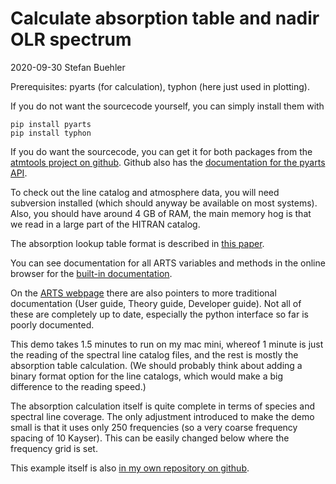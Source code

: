 # Calculate absorption table and nadir OLR spectrum

2020-09-30 Stefan Buehler

Prerequisites: pyarts (for calculation), typhon (here just used in plotting). 

If you do not want the sourcecode yourself, you can simply install them with

    pip install pyarts
    pip install typhon

If you do want the sourcecode, you can get it for both packages from the [atmtools project on github](https://github.com/atmtools). Github also has the [documentation for the pyarts API](https://atmtools.github.io/pyarts-docs-master/). 
    
To check out the line catalog and atmosphere data, you will need subversion installed (which should anyway be available on most systems). Also, you should have around 4 GB of RAM, the main memory hog is that we read in a large part of the HITRAN catalog.

The absorption lookup table format is described in [this paper](https://doi.org/10.1016/j.jqsrt.2011.03.008).

You can see documentation for all ARTS variables and methods in the online browser for the [built-in documentation](https://www.radiativetransfer.org/docserver-trunk). 

On the [ARTS webpage](https://www.radiativetransfer.org) there are also pointers to more traditional documentation (User guide, Theory guide, Developer guide). Not all of these are completely up to date, especially the python interface so far is poorly documented.

This demo takes 1.5 minutes to run on my mac mini, whereof 1 minute is just the reading of the spectral line catalog files, and the rest is mostly the absorption table calculation. (We should probably think about adding a binary format option for the line catalogs, which would make a big difference to the reading speed.) 

The absorption calculation itself is quite complete in terms of species and spectral line coverage. The only adjustment introduced to make the demo small is that it uses only 250 frequencies (so a very coarse frequency spacing of 10 Kayser). This can be easily changed below where the frequency grid is set.

This example itself is also [in my own repository on github](https://github.com/stefanbuehler/jupyter_arts_olr_spectrum).

<!--
You can directly run this in the cloud with binder by clicking on the button below:

[![Binder](https://mybinder.org/badge_logo.svg)](https://mybinder.org/v2/gh/stefanbuehler/jupyter_arts_olr_spectrum/master?filepath=arts_spectrum.ipynb)

However, the job will not run through, because binder gives you only at max. 2GB of RAM which is 
insufficient. 
-->
